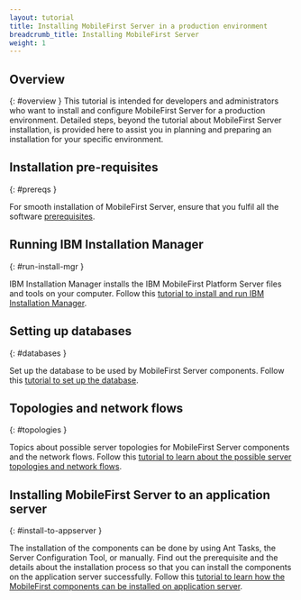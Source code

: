 ```yaml
---
layout: tutorial
title: Installing MobileFirst Server in a production environment
breadcrumb_title: Installing MobileFirst Server
weight: 1
---
```

<!-- NLS_CHARSET=UTF-8 -->
## Overview
{: #overview }
This tutorial is intended for developers and administrators who want to install and configure MobileFirst Server for a production environment.
Detailed steps, beyond the tutorial about MobileFirst Server installation, is provided here to assist you in planning and preparing an installation for your specific environment.


## Installation pre-requisites
{: #prereqs }

For smooth installation of MobileFirst Server, ensure that you fulfil all the software [prerequisites](prereqs).

## Running IBM Installation Manager
{: #run-install-mgr }

IBM Installation Manager installs the IBM MobileFirst Platform Server files and tools on your computer. Follow this [tutorial to install and run IBM Installation Manager](../installation-manager).

## Setting up databases
{: #databases }

Set up the database to be used by MobileFirst Server components. Follow this [tutorial to set up the database](../databases).

## Topologies and network flows
{: #topologies }

Topics about possible server topologies for MobileFirst Server components and the network flows. Follow this [tutorial to learn about the possible server topologies and network flows](../topologies).

## Installing MobileFirst Server to an application server
{: #install-to-appserver }

The installation of the components can be done by using Ant Tasks, the Server Configuration Tool, or manually. Find out the prerequisite and the details about the installation process so that you can install the components on the application server successfully. Follow this [tutorial to learn how the MobileFirst components can be installed on application server](../appserver).
